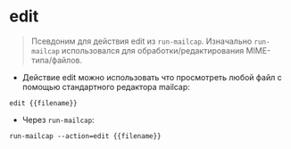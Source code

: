 # edit

> Псевдоним для действия edit из `run-mailcap`.
> Изначально `run-mailcap` использовался для обработки/редактирования MIME-типа/файлов.

- Действие edit можно использовать что просмотреть любой файл с помощью стандартного редактора mailcap:

`edit {{filename}}`

- Через `run-mailcap`:

`run-mailcap --action=edit {{filename}}`
